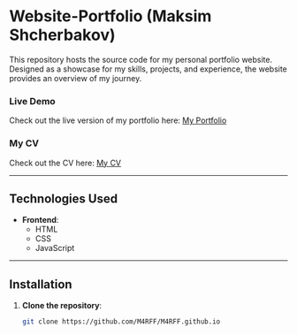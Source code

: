 # Website-Portfolio (Maksim Shcherbakov)

This repository hosts the source code for my personal portfolio website. Designed as a showcase for my skills, projects, and experience, the website provides an overview of my journey.

### Live Demo
Check out the live version of my portfolio here: [My Portfolio](https://m4rff.github.io/)

### My CV
Check out the CV here: [My CV](https://docs.google.com/document/d/1ga0Z6al6HpkLfXhMjJISrMDOlsPrRCmDi-EblOEGHVk/edit?tab=t.0)

---

## Technologies Used

- **Frontend**:
  - HTML
  - CSS
  - JavaScript 

---

## Installation

1. **Clone the repository**:
   ```bash
   git clone https://github.com/M4RFF/M4RFF.github.io
